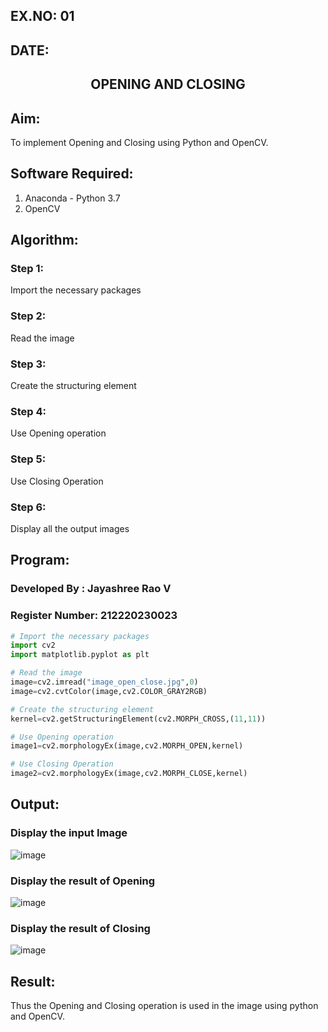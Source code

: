 ## EX.NO: 01<br>
## DATE:
## <p align="center">OPENING AND CLOSING</p>

## Aim:

To implement Opening and Closing using Python and OpenCV.

## Software Required:

1. Anaconda - Python 3.7
2. OpenCV

## Algorithm:

### Step 1:
Import the necessary packages
### Step 2:
Read the image
### Step 3:
Create the structuring element
### Step 4:
Use Opening operation
### Step 5:
Use Closing Operation
### Step 6:
Display all the output images

 
## Program:

### Developed By   : Jayashree Rao V
### Register Number: 212220230023

``` Python
# Import the necessary packages
import cv2
import matplotlib.pyplot as plt

# Read the image
image=cv2.imread("image_open_close.jpg",0)
image=cv2.cvtColor(image,cv2.COLOR_GRAY2RGB)

# Create the structuring element
kernel=cv2.getStructuringElement(cv2.MORPH_CROSS,(11,11))

# Use Opening operation
image1=cv2.morphologyEx(image,cv2.MORPH_OPEN,kernel)

# Use Closing Operation
image2=cv2.morphologyEx(image,cv2.MORPH_CLOSE,kernel)

```
## Output:

### Display the input Image

![image](https://user-images.githubusercontent.com/65499285/169962223-42584e37-02d9-4d42-a755-8b45fb24b5b1.png)

### Display the result of Opening

![image](https://user-images.githubusercontent.com/65499285/169962180-eb254419-7507-4736-86b4-f86690c9a714.png)

### Display the result of Closing

![image](https://user-images.githubusercontent.com/65499285/169962269-d3389943-3b21-4f8a-8fa7-f4e8ba1d79cc.png)

## Result:
Thus the Opening and Closing operation is used in the image using python and OpenCV.
